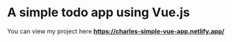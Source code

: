 # A simple todo app using Vue.js

You can view my project here <b>https://charles-simple-vue-app.netlify.app/</b>
